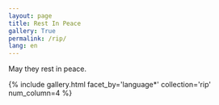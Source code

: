 ```yaml
---
layout: page
title: Rest In Peace
gallery: True
permalink: /rip/
lang: en
---
```


May they rest in peace.

{% include gallery.html facet_by='language*' collection='rip' num_column=4 %}
